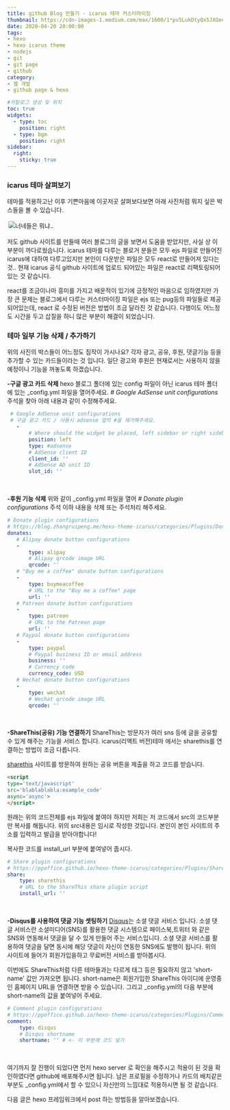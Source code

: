```yaml
---
title: github Blog 만들기 - icarus 테마 커스터마이징
thumbnail: https://cdn-images-1.medium.com/max/1600/1*pv5LukDtyQx5JXQee2uNgA.jpeg
date: 2020-04-20 20:00:00
tags: 
- hexo
- hexo icarus theme
- nodejs
- git
- git page
- github
category: 
- 웹 개발
- github page & hexo

#카탈로그 생성 및 위치
toc: true
widgets:
  - type: toc
    position: right
  - type: bgm
    position: right
sidebar:
  right:
    sticky: true
---
```


### **icarus 테마 살펴보기**
테마를 적용하고난 이후 기쁜마음에 이곳저곳 살펴보다보면 아래 사진처럼 뭐지 싶은 박스들을 볼 수 있습니다. <!-- more -->

<img src="/images/github/05.jpg" alt="너네들은 뭐냐.." style="border-radius:5px; border:3px dotted #F2F2F2;"/>

저도 github 사이트를 만들때 여러 블로그의 글을 보면서 도움을 받았지만, 사실 상 이 부분이 까다로웠습니다.  icarus 테마를 다루는 블로거 분들은 모두 ejs 파일로 만들어진 icarus에 대하여 다루고있지만 본인이 다운받은 파일은 모두 react로 만들어져 있다는 것.. 현재 icarus 공식 github 사이트에 업로드 되어있는 파일은 react로 리팩토링되어 있는 것 같습니다.

react를 조금이나마 흥미를 가지고 배운적이 있기에 긍정적인 마음으로 임하였지만 가장 큰 문제는 블로그에서 다루는 커스터마이징 파일은 ejs 또는 pug등의 파일들로 제공되어있는데, react 로 수정된 버전은 방법이 조금 달라진 것 같습니다. 다행이도 어느정도 시간을 두고 삽질을 하니 많은 부분이 해결이 되었습니다.

### **테마 일부 기능 삭제 / 추가하기**
위의 사진의 박스들이 어느정도 짐작이 가시나요? 각자 광고, 공유, 후원, 댓글기능 등을 추가할 수 있는 카드들이라는 것 입니다. 일단 광고와 후원은 현재로서는 사용하지 않을 예정이니 기능을 꺼놓도록 하겠습니다.

**-구글 광고 카드 삭제**
hexo 블로그 폴더에 있는 config 파일이 아닌 icarus 테마 폴더에 있는 _config.yml 파일을 열어주세요. *# Google AdSense unit configurations* 주석을 찾아 아래 내용과 같이 수정해주세요.
 ```yml
  # Google AdSense unit configurations
  # 구글 광고 카드 / 사용시 adsense 앞의 #을 제거해주세요.
    -
        # Where should the widget be placed, left sidebar or right sidebar
        position: left
        type: #adsense
        # AdSense client ID
        client_id: ''
        # AdSense AD unit ID
        slot_id: ''
 ```
 <br>

**-후원 기능 삭제**
위와 같이 _config.yml 파일을 열어 *# Donate plugin configurations* 주석 이하 내용을 삭제 또는 주석처리 해주세요.
 ```yml
 # Donate plugin configurations
# https://blog.zhangruipeng.me/hexo-theme-icarus/categories/Plugins/Donation/
donates:
    # Alipay donate button configurations
    -
        type: alipay
        # Alipay qrcode image URL
        qrcode: ''
    # "Buy me a coffee" donate button configurations
    -
        type: buymeacoffee
        # URL to the "Buy me a coffee" page
        url: ''
    # Patreon donate button configurations
    -
        type: patreon
        # URL to the Patreon page
        url: ''
    # Paypal donate button configurations
    -
        type: paypal
        # Paypal business ID or email address
        business: ''
        # Currency code
        currency_code: USD
    # Wechat donate button configurations
    -
        type: wechat
        # Wechat qrcode image URL
        qrcode: ''
 ```
 <br>

**-ShareThis(공유) 기능 연결하기**
ShareThis는 방문자가 여러 sns 등에 글을 공유할 수 있게 해주는 기능을 서비스 합니다. icarus(리액트 버전)테마 에서는 sharethis를 연결하는 방법이 조금 다릅니다.

[sharethis](https://sharethis.com/) 사이트를 방문하여 원하는 공유 버튼을 제출을 하고 코드를 받습니다.
```html
<script 
type='text/javascript' 
src='blablablabla:example_code' 
async='async'>
</script>
```
원래는 위의 코드전체를 ejs 파일에 붙여야 하지만 저희는 저 코드에서 src의 코드부분만 복사를 해둡니다. 위의 src내용은 임시로 작성한 것입니다. 본인이 본인 사이트의 주소를 입력하고 발급을 받아야합니다!

복사한 코드를 install_url 부분에 붙여넣어 줍시다.
```yml
# Share plugin configurations
# https://ppoffice.github.io/hexo-theme-icarus/categories/Plugins/Share/
share:
    type: sharethis
    # URL to the ShareThis share plugin script
    install_url: '' 
```
<br>

**-Disqus를 사용하여 댓글 기능 셋팅하기**
[Disqus](https://disqus.com/)는 소셜 댓글 서비스 입니다. 소셜 댓글 서비스란 소셜미디어(SNS)를 활용한 댓글 시스템으로 페이스북,트위터 와 같은 SNS와 연동해서 댓글을 달 수 있게 만들어 주는 서비스입니다. 소셜 댓글 서비스를 활용하여 댓글을 달면 동시에 해당 댓글이 자신이 연동한 SNS에도 발행이 됩니다. 위의 사이트에 들어가 회원가입을하고 무료버전 서비스를 받아봅시다. 

이번에도 ShareThis처럼 다른 테마들과는 다르게 태그 등은 필요하지 않고 'short-name' 값만 가져오면 됩니다. short-name은 회원가입한 ShareThis 아이디에 운영중인 홈페이지 URL을 연결하면 받을 수 있습니다. 그리고 _config.yml의 다음 부분에 short-name의 값을 붙여넣어 주세요.
```yml
# Comment plugin configurations
# https://ppoffice.github.io/hexo-theme-icarus/categories/Plugins/Comment/
comment:
    type: disqus
    # Disqus shortname
    shortname: '' # <- 이 부분에 코드 넣기
```
<br>

여기까지 잘 진행이 되었다면 먼저 hexo server 로 확인을 해주시고 적용이 된 것을 확인하였다면 github에 배포해주시면 됩니다. 남은 프로필을 수정하거나 카드의 배치같은 부분도 _config.yml에서 할 수 있으니 자신만의 느낌대로 적용하시면 될 것 같습니다.

다음 글은 hexo 프레임워크에서 post 하는 방법등을 알아보겠습니다.